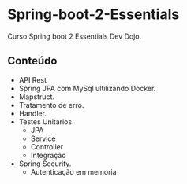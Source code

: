 # Spring-boot-2-Essentials
Curso Spring boot 2 Essentials Dev Dojo.
## Conteúdo
- API Rest
- Spring JPA com MySql ultilizando Docker.
- Mapstruct.
- Tratamento de erro.
- Handler.
- Testes Unitarios.
  - JPA
  - Service
  - Controller
  - Integração
- Spring Security.
  - Autenticação em memoria
